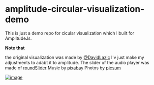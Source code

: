 # amplitude-circular-visualization-demo
This is just a demo repo for cicular visualization which I built for AmplitudeJs.

**Note that**

the original visualization was made by  [@DavidLazic](https://github.com/DavidLazic/audio-visualizer) I'v just make my adjustments to adabt it to amplitude.
The slider of the audio player was made of [roundSlider](https://github.com/soundar24/roundSlider)
Music by [pixabay](https://pixabay.com/music/)
Photos by [picsum](https://picsum.photos/)

[![image](https://user-images.githubusercontent.com/939234/91981102-00c03b80-ed31-11ea-84b8-aa8d1899a88b.png)](https://enghelewa.github.io/amplitude-circular-visualization-demo/)
